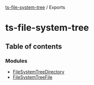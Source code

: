 [ts-file-system-tree](README.md) / Exports

# ts-file-system-tree

## Table of contents

### Modules

- [FileSystemTreeDirectory](modules/FileSystemTreeDirectory.md)
- [FileSystemTreeFile](modules/FileSystemTreeFile.md)
